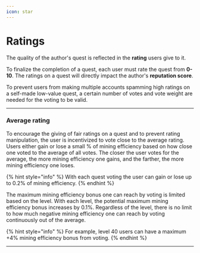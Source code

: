 ```yaml
---
icon: star
---
```


# Ratings

The quality of the author's quest is reflected in the **rating** users give to it. 

To finalize the completion of a quest, each user must rate the quest from **0-10**. The ratings on a quest will directly impact the author's **reputation score**. 

To prevent users from making multiple accounts spamming high ratings on a self-made low-value quest, a certain number of votes and vote weight are needed for the voting to be valid. 

***

### Average rating

To encourage the giving of fair ratings on a quest and to prevent rating manipulation, the user is incentivized to vote close to the average rating. Users either gain or lose a small % of mining efficiency based on how close one voted to the average of all votes. The closer the user votes for the average, the more mining efficiency one gains, and the farther, the more mining efficiency one loses.

{% hint style="info" %}
With each quest voting the user can gain or lose up to 0.2% of mining efficiency.
{% endhint %}

The maximum mining efficiency bonus one can reach by voting is limited based on the level. With each level, the potential maximum mining efficiency bonus increases by 0.1%. Regardless of the level, there is no limit to how much negative mining efficiency one can reach by voting continuously out of the average. 

{% hint style="info" %}
For example, level 40 users can have a maximum +4% mining efficiency bonus from voting.
{% endhint %}

***